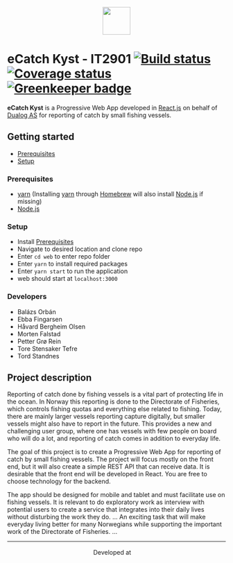 <p align="center">
  <a href="https://ecatch-kyst.firebaseapp.com" rel="noopener noreferrer" target="_blank">
    <img src="https://ecatch.no/wp-content/uploads/2016/12/ecatch-logo-dark.png" height=64/>
  </a>
</p>

# eCatch Kyst - IT2901 [![Build status](https://api.travis-ci.org/ecatch-kyst/web.svg?branch=master)](https://travis-ci.org/ecatch-kyst/web) [![Coverage status](https://codecov.io/gh/ecatch-kyst/web/branch/master/graph/badge.svg)](https://codecov.io/gh/ecatch-kyst/web) [![Greenkeeper badge](https://badges.greenkeeper.io/ecatch-kyst/web.svg)](https://greenkeeper.io/)

**eCatch Kyst** is a Progressive Web App developed in [React.js](https://reactjs.org/) on behalf of [Dualog AS](https://dualog.com/) for reporting of catch by small fishing vessels.

## Getting started
- [Prerequisites](#prerequisites)
- [Setup](#setup)

### Prerequisites
- [yarn](https://yarnpkg.com/lang/en/) (Installing [yarn](https://yarnpkg.com/lang/en/) through [Homebrew](https://brew.sh/) will also install [Node.js](https://nodejs.org/) if missing)
- [Node.js](https://nodejs.org/)

### Setup
- Install [Prerequisites](#prerequisites)
- Navigate to desired location and clone repo
- Enter `cd web` to enter repo folder
- Enter `yarn` to install required packages
- Enter `yarn start` to run the application
- web should start at `localhost:3000`

### Developers

- Balázs Orbán
- Ebba Fingarsen
- Håvard Bergheim Olsen
- Morten Falstad
- Petter Grø Rein
- Tore Stensaker Tefre
- Tord Standnes


## Project description
Reporting of catch done by fishing vessels is a vital part of protecting life in the
ocean. In Norway this reporting is done to the Directorate of Fisheries, which
controls fishing quotas and everything else related to fishing. Today, there are
mainly larger vessels reporting capture digitally, but smaller vessels might also
have to report in the future.
This provides a new and challenging user group, where one has vessels with few
people on board who will do a lot, and reporting of catch comes in addition to
everyday life.

The goal of this project is to create a Progressive Web App for reporting of catch
by small fishing vessels. The project will focus mostly on the front end, but it will
also create a simple REST API that can receive data. It is desirable that the front
end will be developed in React. You are free to choose technology for the backend.

The app should be designed for mobile and tablet and must facilitate use on fishing
vessels. It is relevant to do exploratory work as interview with potential users to
create a service that integrates into their daily lives without disturbing the work
they do. ... An exciting task that will make everyday living
better for many Norwegians while supporting the important work of the
Directorate of Fisheries. ...

---
<p align=center>
Developed at <a href="https://ntnu.edu"><img height="16" src="https://upload.wikimedia.org/wikipedia/en/f/f6/NTNU_logo.svg"/></a>
</p>
